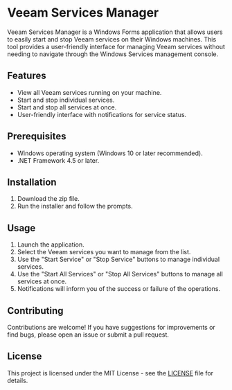 # Veeam Services Manager

Veeam Services Manager is a Windows Forms application that allows users to easily start and stop Veeam services on their Windows machines. This tool provides a user-friendly interface for managing Veeam services without needing to navigate through the Windows Services management console.

## Features

- View all Veeam services running on your machine.
- Start and stop individual services.
- Start and stop all services at once.
- User-friendly interface with notifications for service status.

## Prerequisites

- Windows operating system (Windows 10 or later recommended).
- .NET Framework 4.5 or later.

## Installation

1. Download the zip file.
2. Run the installer and follow the prompts.

## Usage

1. Launch the application.
2. Select the Veeam services you want to manage from the list.
3. Use the "Start Service" or "Stop Service" buttons to manage individual services.
4. Use the "Start All Services" or "Stop All Services" buttons to manage all services at once.
5. Notifications will inform you of the success or failure of the operations.

## Contributing

Contributions are welcome! If you have suggestions for improvements or find bugs, please open an issue or submit a pull request.

## License

This project is licensed under the MIT License - see the [LICENSE](LICENSE) file for details.
